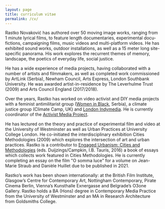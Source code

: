 ```yaml
---
layout: page
title: curriculum vitae
permalink: /cv/
---
```


Rastko Novaković has authored over 50 moving image works, ranging from 1 minute lyrical films, to feature length documentaries, experimental docu-fictions, campaigning films, music videos and multi-platform videos. He has exhibited sound works, outdoor installations, as well as a 15 meter long site-specific panorama. His work explores the recurrent themes of memory, landscape, the poetics of everyday life, social justice.  

He has a wide experience of media projects, having collaborated with a number of artists and filmmakers, as well as completed work commissioned by ArtLink (Serbia), Newham Council, Arts Express, London Southbank University. He was awarded artist-in-residence by The Leverhulme Trust (2009) and Arts Council England (2017/2018).  

Over the years, Rastko has worked on video activist and DIY media projects with a feminist antimilitarist group ([Women in Black](http://zeneucrnom.org/index.php?lang=en), Serbia), a climate justice group (Climate Camp, UK) and [London Indymedia](https://imc.maydayrooms.org/). He is currently coordinator of the [Activist Media Project](https://amp.0x2620.org/).  

He has lectured on the theory and practice of experimental film and video at the University of Westminster as well as Urban Practices at University College London. He co-initiated the interdisciplinary exhibition Cities Methodologies (2009) which explores the intersection of art and urban practices. Rastko is a contributor to [Engaged Urbanism: Cities and Methodologies](https://www.bloomsbury.com/uk/engaged-urbanism-9781784534592/) (eds. Duijzings/Campkin, I.B. Tauris, 2016) a book of essays which collects work featured in Cities Methodologies. He is currently completing an essay on the film "O somma luce" for a volume on Jean-Marie Straub and Danièle Huillet due to be published in 2021.  

Rastko’s work has been shown internationally: at the British Film Institute, Glasgow’s Centre for Contemporary Art, Nottingham Contemporary, Pirate Cinema Berlin, Vienna’s Kunsthalle Exnergasse and Belgrade’s O3one Gallery. Rastko holds a BA (Hons) degree in Contemporary Media Practice from the University of Westminster and an MA in Research Architecture from Goldsmiths College.

